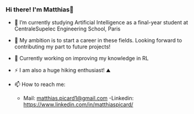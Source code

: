 ### Hi there! I'm Matthias👋


- 🌱 I’m currently studying Artificial Intelligence as a final-year student at CentraleSupelec Engineering School, Paris
- 👷 My ambition is to start a career in these fields. Looking forward to contributing my part to future projects!
- 👀 Currently working on improving my knowledge in RL
- ⚡ I am also a huge hiking enthusiast! ⛰️
  
- 📫 How to reach me: 
    - Mail: matthias.picard1@gmail.com 
    -Linkedin: https://www.linkedin.com/in/matthiaspicard/

